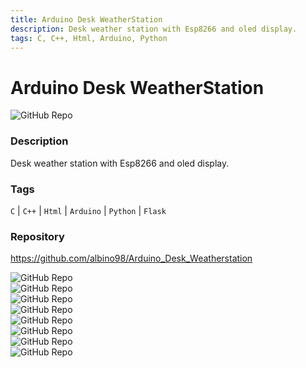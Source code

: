 ```yaml
---
title: Arduino Desk WeatherStation
description: Desk weather station with Esp8266 and oled display.
tags: C, C++, Html, Arduino, Python
---
```

        

# Arduino Desk WeatherStation

![GitHub Repo](https://img.shields.io/static/v1?label=category&message=opensource&color=green)

### Description

Desk weather station with Esp8266 and oled display.

### Tags

`C` | `C++` | `Html` | `Arduino` | `Python` | `Flask`

### Repository

https://github.com/albino98/Arduino_Desk_Weatherstation

![GitHub Repo](https://img.shields.io/github/stars/albino98/Arduino_Desk_Weatherstation?style=social)<br />![GitHub Repo](https://img.shields.io/github/forks/albino98/Arduino_Desk_Weatherstation?style=social)<br />![GitHub Repo](https://img.shields.io/github/v/tag/albino98/Arduino_Desk_Weatherstation?style=social)<br />![GitHub Repo](https://img.shields.io/github/contributors/albino98/Arduino_Desk_Weatherstation)<br />![GitHub Repo](https://img.shields.io/github/issues-pr/albino98/Arduino_Desk_Weatherstation)<br />![GitHub Repo](https://img.shields.io/github/issues/albino98/Arduino_Desk_Weatherstation)<br />![GitHub Repo](https://img.shields.io/github/license/albino98/Arduino_Desk_Weatherstation)<br />![GitHub Repo](https://img.shields.io/github/last-commit/albino98/Arduino_Desk_Weatherstation)<br />